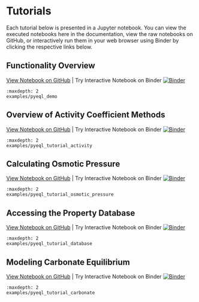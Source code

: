 # Tutorials

Each tutorial below is presented in a Jupyter notebook. You can view the executed notebooks here
in the documentation, view the raw notebooks on GitHub, or interactively run them in your web
browser using Binder by clicking the respective links below.

## Functionality Overview

[View Notebook on GitHub](https://github.com/KingsburyLab/pyEQL/tree/main/docs/examples/pyeql_demo.ipynb) | Try Interactive Notebook on Binder [![Binder](https://mybinder.org/badge_logo.svg)](https://mybinder.org/v2/gh/KingsburyLab/pyEQL/main?labpath=docs%2Fexamples%2Fpyeql_demo.ipynb)

```{toctree}
:maxdepth: 2
examples/pyeql_demo
```

## Overview of Activity Coefficient Methods

[View Notebook on GitHub](https://github.com/KingsburyLab/pyEQL/tree/main/docs/examples/pyeql_tutorial_activity.ipynb) | Try Interactive Notebook on Binder [![Binder](https://mybinder.org/badge_logo.svg)](https://mybinder.org/v2/gh/KingsburyLab/pyEQL/main?labpath=docs%2Fexamples%2Fpyeql_tutorial_activity.ipynb)

```{toctree}
:maxdepth: 2
examples/pyeql_tutorial_activity
```

## Calculating Osmotic Pressure

[View Notebook on GitHub](https://github.com/KingsburyLab/pyEQL/tree/main/docs/examples/pyeql_tutorial_osmotic_pressure.ipynb) | Try Interactive Notebook on Binder [![Binder](https://mybinder.org/badge_logo.svg)](https://mybinder.org/v2/gh/KingsburyLab/pyEQL/main?labpath=docs%2Fexamples%2Fpyeql_tutorial_osmotic_pressure.ipynb)

```{toctree}
:maxdepth: 2
examples/pyeql_tutorial_osmotic_pressure
```

## Accessing the Property Database

[View Notebook on GitHub](https://github.com/KingsburyLab/pyEQL/tree/main/docs/examples/pyeql_tutorial_database.ipynb) | Try Interactive Notebook on Binder [![Binder](https://mybinder.org/badge_logo.svg)](https://mybinder.org/v2/gh/KingsburyLab/pyEQL/main?labpath=docs%2Fexamples%2Fpyeql_tutorial_osmotic_pressure.ipynb)



```{toctree}
:maxdepth: 2
examples/pyeql_tutorial_database
```

## Modeling Carbonate Equilibrium

[View Notebook on GitHub](https://github.com/KingsburyLab/pyEQL/tree/main/docs/examples/pyeql_tutorial_carbonate.ipynb) | Try Interactive Notebook on Binder [![Binder](https://mybinder.org/badge_logo.svg)](https://mybinder.org/v2/gh/KingsburyLab/pyEQL/main?labpath=docs%2Fexamples%2Fpyeql_tutorial_carbonate.ipynb)

```{toctree}
:maxdepth: 2
examples/pyeql_tutorial_carbonate
```


